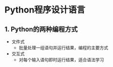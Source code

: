 # Python程序设计语言

## 1. Python的两种编程方式

- 文件式
  - 批量处理一组语句并运行结果，编程的主要方式
- 交互式
  - 对每个输入语句即时运行结果，适合语法学习

